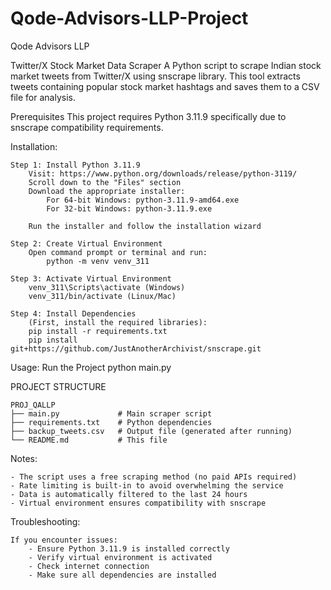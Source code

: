 # Qode-Advisors-LLP-Project
Qode Advisors LLP

Twitter/X Stock Market Data Scraper
A Python script to scrape Indian stock market tweets from Twitter/X using snscrape library. This tool extracts tweets containing popular stock market hashtags and saves them to a CSV file for analysis.

Prerequisites
This project requires Python 3.11.9 specifically due to snscrape compatibility requirements.

Installation:

    Step 1: Install Python 3.11.9
        Visit: https://www.python.org/downloads/release/python-3119/
        Scroll down to the "Files" section
        Download the appropriate installer:
            For 64-bit Windows: python-3.11.9-amd64.exe
            For 32-bit Windows: python-3.11.9.exe

        Run the installer and follow the installation wizard

    Step 2: Create Virtual Environment
        Open command prompt or terminal and run:
            python -m venv venv_311

    Step 3: Activate Virtual Environment
        venv_311\Scripts\activate (Windows)
        venv_311/bin/activate (Linux/Mac)
    
    Step 4: Install Dependencies
        (First, install the required libraries):
        pip install -r requirements.txt
        pip install git+https://github.com/JustAnotherArchivist/snscrape.git

Usage:
    Run the Project
        python main.py


PROJECT STRUCTURE

    PROJ_QALLP
    ├── main.py             # Main scraper script
    ├── requirements.txt    # Python dependencies
    ├── backup_tweets.csv   # Output file (generated after running)
    └── README.md           # This file

Notes:

    - The script uses a free scraping method (no paid APIs required)
    - Rate limiting is built-in to avoid overwhelming the service
    - Data is automatically filtered to the last 24 hours
    - Virtual environment ensures compatibility with snscrape

Troubleshooting:

    If you encounter issues:
        - Ensure Python 3.11.9 is installed correctly
        - Verify virtual environment is activated
        - Check internet connection
        - Make sure all dependencies are installed
